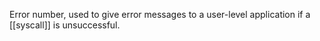 Error number, used to give error messages to a user-level application if a [[syscall]] is unsuccessful.